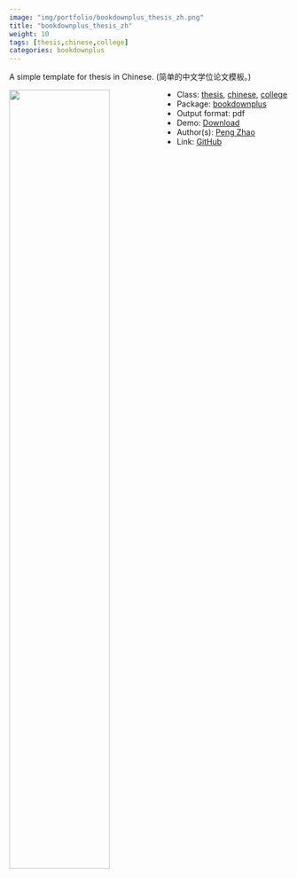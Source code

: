 ```yaml
---
image: "img/portfolio/bookdownplus_thesis_zh.png"
title: "bookdownplus_thesis_zh"
weight: 10
tags: [thesis,chinese,college]
categories: bookdownplus
---
```


A simple template for thesis in Chinese. (简单的中文学位论文模板。)

<!--more-->

<p><a href="../../img/portfolio/bookdownplus_thesis_zh.png"><img class = "jf-image-shadow" src="../../img/portfolio/bookdownplus_thesis_zh.png" style="display: block; margin: auto;" width="60%"  align="left"></a></p>

- Class: [thesis](../../tags/thesis), [chinese](../../tags/chinese), [college](../../tags/college)
- Package: [bookdownplus](bookdownplus)
- Output format: pdf
- Demo: [Download](https://pzhaonet.github.io/bookdownplus/inst2/thesis_zh/showcase/thesis_zh.pdf)
- Author(s): [Peng Zhao](https://pzhao.org)
- Link: [GitHub](https://github.com/pzhaonet/bookdownplus)


